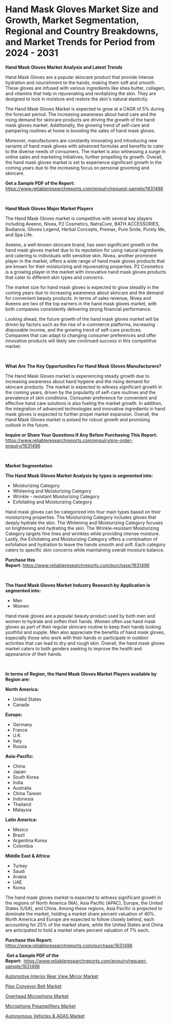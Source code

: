<p><h1>Hand Mask Gloves Market Size and Growth, Market Segmentation, Regional and Country Breakdowns, and Market Trends for Period from 2024 -  2031</h1></p><p><strong>Hand Mask Gloves Market Analysis and Latest Trends</strong></p>
<p><p>Hand Mask Gloves are a popular skincare product that provide intense hydration and nourishment to the hands, making them soft and smooth. These gloves are infused with various ingredients like shea butter, collagen, and vitamins that help in rejuvenating and revitalizing the skin. They are designed to lock in moisture and restore the skin's natural elasticity.</p><p>The Hand Mask Gloves Market is expected to grow at a CAGR of 5% during the forecast period. The increasing awareness about hand care and the rising demand for skincare products are driving the growth of the hand mask gloves market. Additionally, the growing trend of self-care and pampering routines at home is boosting the sales of hand mask gloves.</p><p>Moreover, manufacturers are constantly innovating and introducing new variants of hand mask gloves with advanced formulas and benefits to cater to the diverse needs of consumers. The market is also witnessing a surge in online sales and marketing initiatives, further propelling its growth. Overall, the hand mask gloves market is set to experience significant growth in the coming years due to the increasing focus on personal grooming and skincare.</p></p>
<p><strong>Get a Sample PDF of the Report:&nbsp;</strong> <a href="https://www.reliableresearchreports.com/enquiry/request-sample/1631496">https://www.reliableresearchreports.com/enquiry/request-sample/1631496</a></p>
<p>&nbsp;</p>
<p><strong>Hand Mask Gloves Major Market Players</strong></p>
<p><p>The Hand Mask Gloves market is competitive with several key players including Aveeno, Nivea, P2 Cosmetics, NatraCure, BATH ACCESSORIES, Bodiance, Gloves Legend, Herbal Concepts, Premax, Pure Smile, Purely Me, and Spa Life. </p><p>Aveeno, a well-known skincare brand, has seen significant growth in the hand mask gloves market due to its reputation for using natural ingredients and catering to individuals with sensitive skin. Nivea, another prominent player in the market, offers a wide range of hand mask gloves products that are known for their moisturizing and rejuvenating properties. P2 Cosmetics is a growing player in the market with innovative hand mask gloves products that cater to different skin types and concerns.</p><p>The market size for hand mask gloves is expected to grow steadily in the coming years due to increasing awareness about skincare and the demand for convenient beauty products. In terms of sales revenue, Nivea and Aveeno are two of the top earners in the hand mask gloves market, with both companies consistently delivering strong financial performance.</p><p>Looking ahead, the future growth of the hand mask gloves market will be driven by factors such as the rise of e-commerce platforms, increasing disposable income, and the growing trend of self-care practices. Companies that can adapt to changing consumer preferences and offer innovative products will likely see continued success in this competitive market.</p></p>
<p>&nbsp;</p>
<p><strong>What Are The Key Opportunities For Hand Mask Gloves Manufacturers?</strong></p>
<p><p>The Hand Mask Gloves market is experiencing steady growth due to increasing awareness about hand hygiene and the rising demand for skincare products. The market is expected to witness significant growth in the coming years, driven by the popularity of self-care routines and the prevalence of skin conditions. Consumer preference for convenient and effective hand care solutions is also fueling the market growth. In addition, the integration of advanced technologies and innovative ingredients in hand mask gloves is expected to further propel market expansion. Overall, the Hand Mask Gloves market is poised for robust growth and promising outlook in the future.</p></p>
<p><strong>Inquire or Share Your Questions If Any Before Purchasing This Report:</strong> <a href="https://www.reliableresearchreports.com/enquiry/pre-order-enquiry/1631496">https://www.reliableresearchreports.com/enquiry/pre-order-enquiry/1631496</a></p>
<p>&nbsp;</p>
<p><strong>Market Segmentation</strong></p>
<p><strong>The Hand Mask Gloves Market Analysis by types is segmented into:</strong></p>
<p><ul><li>Moisturizing Category</li><li>Whitening and Moisturizing Category</li><li>Wrinkle - resistant Moisturizing Category</li><li>Exfoliating and Moisturizing Category</li></ul></p>
<p><p>Hand mask gloves can be categorized into four main types based on their moisturizing properties. The Moisturizing Category includes gloves that deeply hydrate the skin. The Whitening and Moisturizing Category focuses on brightening and hydrating the skin. The Wrinkle-resistant Moisturizing Category targets fine lines and wrinkles while providing intense moisture. Lastly, the Exfoliating and Moisturizing Category offers a combination of exfoliation and hydration to leave the hands smooth and soft. Each category caters to specific skin concerns while maintaining overall moisture balance.</p></p>
<p><strong>Purchase this Report:&nbsp;</strong><a href="https://www.reliableresearchreports.com/purchase/1631496">https://www.reliableresearchreports.com/purchase/1631496</a></p>
<p>&nbsp;</p>
<p><strong>The Hand Mask Gloves Market Industry Research by Application is segmented into:</strong></p>
<p><ul><li>Men</li><li>Women</li></ul></p>
<p><p>Hand mask gloves are a popular beauty product used by both men and women to hydrate and soften their hands. Women often use hand mask gloves as part of their regular skincare routine to keep their hands looking youthful and supple. Men also appreciate the benefits of hand mask gloves, especially those who work with their hands or participate in outdoor activities that can lead to dry and rough skin. Overall, the hand mask gloves market caters to both genders seeking to improve the health and appearance of their hands.</p></p>
<p>&nbsp;</p>
<p><strong>In terms of Region, the Hand Mask Gloves Market Players available by Region are:</strong></p>
<p>
    <p> <strong> North America: </strong>
        <ul>
            <li>United States</li>
            <li>Canada</li>
        </ul>
        </p> 
    <p> <strong> Europe: </strong>
        <ul>
            <li>Germany</li>
            <li>France</li>
            <li>U.K.</li>
            <li>Italy</li>
            <li>Russia</li>
        </ul>
        </p> 
    <p> <strong> Asia-Pacific: </strong>
        <ul>
            <li>China</li>
            <li>Japan</li>
            <li>South Korea</li>
            <li>India</li>
            <li>Australia</li>
            <li>China Taiwan</li>
            <li>Indonesia</li>
            <li>Thailand</li>
            <li>Malaysia</li>
        </ul>
        </p> 
    <p> <strong> Latin America: </strong>
        <ul>
            <li>Mexico</li>
            <li>Brazil</li>
            <li>Argentina Korea</li>
            <li>Colombia</li>
        </ul>
        </p> 
    <p> <strong> Middle East & Africa: </strong>
        <ul>
            <li>Turkey</li>
            <li>Saudi</li>
            <li>Arabia</li>
            <li>UAE</li>
            <li>Korea</li>
        </ul>
    </p>
    </p>
<p><p>The hand mask gloves market is expected to witness significant growth in the regions of North America (NA), Asia Pacific (APAC), Europe, the United States (USA), and China. Among these regions, Asia Pacific is projected to dominate the market, holding a market share percent valuation of 40%. North America and Europe are expected to follow closely behind, each accounting for 25% of the market share, while the United States and China are anticipated to hold a market share percent valuation of 7% each.</p></p>
<p><strong>Purchase this Report: </strong><a href="https://www.reliableresearchreports.com/purchase/1631496">https://www.reliableresearchreports.com/purchase/1631496</a></p>
<p>&nbsp;<strong>Get a Sample PDF of the Report:&nbsp;&nbsp;</strong><a href="https://www.reliableresearchreports.com/enquiry/request-sample/1631496">https://www.reliableresearchreports.com/enquiry/request-sample/1631496</a></p>
<p><strong></strong></p>
<p><p><a href="https://natural-crush-b99.notion.site/Automotive-Interior-Rear-View-Mirror-Market-Size-Furnishes-Valuable-Information-Encompassing-Market--5d16881691d1418b846d3d06ac2f1c87">Automotive Interior Rear View Mirror Market</a></p><p><a href="https://gamy-alyssum-396.notion.site/Pipe-Conveyor-Belt-Market-Offer-Valuable-Insights-into-Market-Size-Market-Share-Market-Trends-and-5398af980a2d45c78ce21917a77b5b8a">Pipe Conveyor Belt Market</a></p><p><a href="https://view.publitas.com/reportprime-1/overhead-microphone-market-size-focuses-on-market-dynamics-in-depth-analysis-and-future-projections-of-its-market-forecasted-for-period-from-2024-to-2031/">Overhead Microphone Market</a></p><p><a href="https://view.publitas.com/reportprime-1/microphone-preamplifiers-market-size-share-trends-analysis-report-by-material-by-type-by-end-user-by-region-and-segment-forecasts-2024-2031/">Microphone Preamplifiers Market</a></p><p><a href="https://boundless-drawbridge-702.notion.site/Global-Autonomous-Vehicles-ADAS-Market-Size-and-Market-Trends-Insights-and-Projections-from-2024--e5839286ab174ac3b8ba76b93f8a4894">Autonomous Vehicles & ADAS Market</a></p></p>